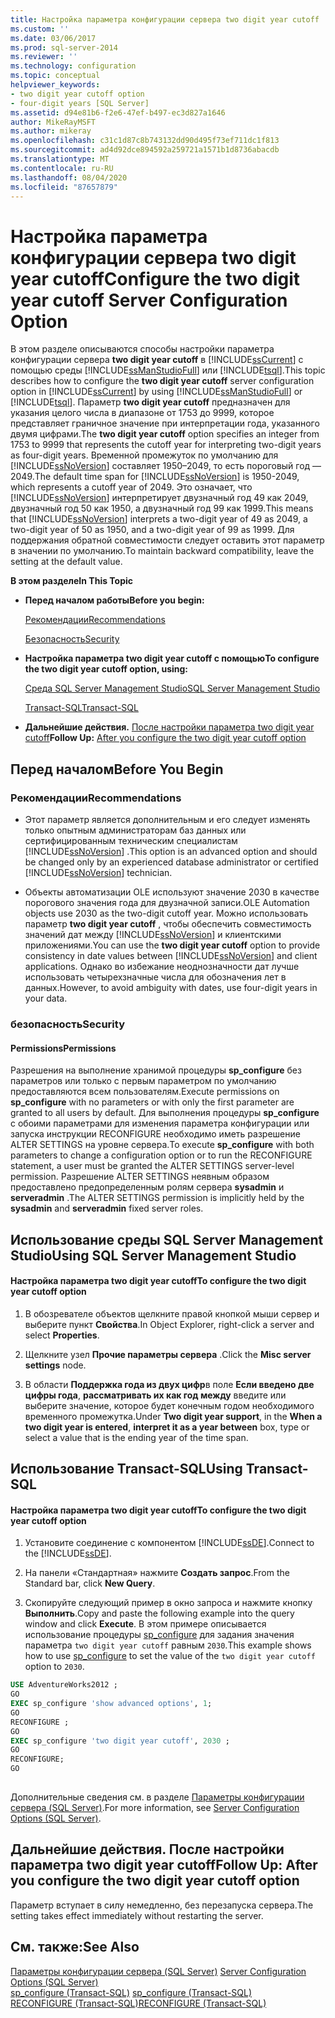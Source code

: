 ```yaml
---
title: Настройка параметра конфигурации сервера two digit year cutoff | Документы Майкрософт
ms.custom: ''
ms.date: 03/06/2017
ms.prod: sql-server-2014
ms.reviewer: ''
ms.technology: configuration
ms.topic: conceptual
helpviewer_keywords:
- two digit year cutoff option
- four-digit years [SQL Server]
ms.assetid: d94e81b6-f2e6-47ef-b497-ec3d827a1646
author: MikeRayMSFT
ms.author: mikeray
ms.openlocfilehash: c31c1d87c8b743132dd90d495f73ef711dc1f813
ms.sourcegitcommit: ad4d92dce894592a259721a1571b1d8736abacdb
ms.translationtype: MT
ms.contentlocale: ru-RU
ms.lasthandoff: 08/04/2020
ms.locfileid: "87657879"
---
```

# <a name="configure-the-two-digit-year-cutoff-server-configuration-option"></a><span data-ttu-id="117f8-102">Настройка параметра конфигурации сервера two digit year cutoff</span><span class="sxs-lookup"><span data-stu-id="117f8-102">Configure the two digit year cutoff Server Configuration Option</span></span>
  <span data-ttu-id="117f8-103">В этом разделе описываются способы настройки параметра конфигурации сервера **two digit year cutoff** в [!INCLUDE[ssCurrent](../../includes/sscurrent-md.md)] с помощью среды [!INCLUDE[ssManStudioFull](../../includes/ssmanstudiofull-md.md)] или [!INCLUDE[tsql](../../includes/tsql-md.md)].</span><span class="sxs-lookup"><span data-stu-id="117f8-103">This topic describes how to configure the **two digit year cutoff** server configuration option in [!INCLUDE[ssCurrent](../../includes/sscurrent-md.md)] by using [!INCLUDE[ssManStudioFull](../../includes/ssmanstudiofull-md.md)] or [!INCLUDE[tsql](../../includes/tsql-md.md)].</span></span> <span data-ttu-id="117f8-104">Параметр **two digit year cutoff** предназначен для указания целого числа в диапазоне от 1753 до 9999, которое представляет граничное значение при интерпретации года, указанного двумя цифрами.</span><span class="sxs-lookup"><span data-stu-id="117f8-104">The **two digit year cutoff** option specifies an integer from 1753 to 9999 that represents the cutoff year for interpreting two-digit years as four-digit years.</span></span> <span data-ttu-id="117f8-105">Временной промежуток по умолчанию для [!INCLUDE[ssNoVersion](../../includes/ssnoversion-md.md)] составляет 1950–2049, то есть пороговый год — 2049.</span><span class="sxs-lookup"><span data-stu-id="117f8-105">The default time span for [!INCLUDE[ssNoVersion](../../includes/ssnoversion-md.md)] is 1950-2049, which represents a cutoff year of 2049.</span></span> <span data-ttu-id="117f8-106">Это означает, что [!INCLUDE[ssNoVersion](../../includes/ssnoversion-md.md)] интерпретирует двузначный год 49 как 2049, двузначный год 50 как 1950, а двузначный год 99 как 1999.</span><span class="sxs-lookup"><span data-stu-id="117f8-106">This means that [!INCLUDE[ssNoVersion](../../includes/ssnoversion-md.md)] interprets a two-digit year of 49 as 2049, a two-digit year of 50 as 1950, and a two-digit year of 99 as 1999.</span></span> <span data-ttu-id="117f8-107">Для поддержания обратной совместимости следует оставить этот параметр в значении по умолчанию.</span><span class="sxs-lookup"><span data-stu-id="117f8-107">To maintain backward compatibility, leave the setting at the default value.</span></span>  
  
 <span data-ttu-id="117f8-108">**В этом разделе**</span><span class="sxs-lookup"><span data-stu-id="117f8-108">**In This Topic**</span></span>  
  
-   <span data-ttu-id="117f8-109">**Перед началом работы**</span><span class="sxs-lookup"><span data-stu-id="117f8-109">**Before you begin:**</span></span>  
  
     [<span data-ttu-id="117f8-110">Рекомендации</span><span class="sxs-lookup"><span data-stu-id="117f8-110">Recommendations</span></span>](#Recommendations)  
  
     [<span data-ttu-id="117f8-111">Безопасность</span><span class="sxs-lookup"><span data-stu-id="117f8-111">Security</span></span>](#Security)  
  
-   <span data-ttu-id="117f8-112">**Настройка параметра two digit year cutoff с помощью**</span><span class="sxs-lookup"><span data-stu-id="117f8-112">**To configure the two digit year cutoff option, using:**</span></span>  
  
     [<span data-ttu-id="117f8-113">Среда SQL Server Management Studio</span><span class="sxs-lookup"><span data-stu-id="117f8-113">SQL Server Management Studio</span></span>](#SSMSProcedure)  
  
     [<span data-ttu-id="117f8-114">Transact-SQL</span><span class="sxs-lookup"><span data-stu-id="117f8-114">Transact-SQL</span></span>](#TsqlProcedure)  
  
-   <span data-ttu-id="117f8-115">**Дальнейшие действия.**  [После настройки параметра two digit year cutoff](#FollowUp)</span><span class="sxs-lookup"><span data-stu-id="117f8-115">**Follow Up:**  [After you configure the two digit year cutoff option](#FollowUp)</span></span>  
  
##  <a name="before-you-begin"></a><a name="BeforeYouBegin"></a> <span data-ttu-id="117f8-116">Перед началом</span><span class="sxs-lookup"><span data-stu-id="117f8-116">Before You Begin</span></span>  
  
###  <a name="recommendations"></a><a name="Recommendations"></a> <span data-ttu-id="117f8-117">Рекомендации</span><span class="sxs-lookup"><span data-stu-id="117f8-117">Recommendations</span></span>  
  
-   <span data-ttu-id="117f8-118">Этот параметр является дополнительным и его следует изменять только опытным администраторам баз данных или сертифицированным техническим специалистам [!INCLUDE[ssNoVersion](../../includes/ssnoversion-md.md)] .</span><span class="sxs-lookup"><span data-stu-id="117f8-118">This option is an advanced option and should be changed only by an experienced database administrator or certified [!INCLUDE[ssNoVersion](../../includes/ssnoversion-md.md)] technician.</span></span>  
  
-   <span data-ttu-id="117f8-119">Объекты автоматизации OLE используют значение 2030 в качестве порогового значения года для двузначной записи.</span><span class="sxs-lookup"><span data-stu-id="117f8-119">OLE Automation objects use 2030 as the two-digit cutoff year.</span></span> <span data-ttu-id="117f8-120">Можно использовать параметр **two digit year cutoff** , чтобы обеспечить совместимость значений дат между [!INCLUDE[ssNoVersion](../../includes/ssnoversion-md.md)] и клиентскими приложениями.</span><span class="sxs-lookup"><span data-stu-id="117f8-120">You can use the **two digit year cutoff** option to provide consistency in date values between [!INCLUDE[ssNoVersion](../../includes/ssnoversion-md.md)] and client applications.</span></span> <span data-ttu-id="117f8-121">Однако во избежание неоднозначности дат лучше использовать четырехзначные числа для обозначения лет в данных.</span><span class="sxs-lookup"><span data-stu-id="117f8-121">However, to avoid ambiguity with dates, use four-digit years in your data.</span></span>  
  
###  <a name="security"></a><a name="Security"></a> <span data-ttu-id="117f8-122">безопасность</span><span class="sxs-lookup"><span data-stu-id="117f8-122">Security</span></span>  
  
####  <a name="permissions"></a><a name="Permissions"></a> <span data-ttu-id="117f8-123">Permissions</span><span class="sxs-lookup"><span data-stu-id="117f8-123">Permissions</span></span>  
 <span data-ttu-id="117f8-124">Разрешения на выполнение хранимой процедуры **sp_configure** без параметров или только с первым параметром по умолчанию предоставляются всем пользователям.</span><span class="sxs-lookup"><span data-stu-id="117f8-124">Execute permissions on **sp_configure** with no parameters or with only the first parameter are granted to all users by default.</span></span> <span data-ttu-id="117f8-125">Для выполнения процедуры **sp_configure** с обоими параметрами для изменения параметра конфигурации или запуска инструкции RECONFIGURE необходимо иметь разрешение ALTER SETTINGS на уровне сервера.</span><span class="sxs-lookup"><span data-stu-id="117f8-125">To execute **sp_configure** with both parameters to change a configuration option or to run the RECONFIGURE statement, a user must be granted the ALTER SETTINGS server-level permission.</span></span> <span data-ttu-id="117f8-126">Разрешение ALTER SETTINGS неявным образом предоставлено предопределенным ролям сервера **sysadmin** и **serveradmin** .</span><span class="sxs-lookup"><span data-stu-id="117f8-126">The ALTER SETTINGS permission is implicitly held by the **sysadmin** and **serveradmin** fixed server roles.</span></span>  
  
##  <a name="using-sql-server-management-studio"></a><a name="SSMSProcedure"></a> <span data-ttu-id="117f8-127">Использование среды SQL Server Management Studio</span><span class="sxs-lookup"><span data-stu-id="117f8-127">Using SQL Server Management Studio</span></span>  
  
#### <a name="to-configure-the-two-digit-year-cutoff-option"></a><span data-ttu-id="117f8-128">Настройка параметра two digit year cutoff</span><span class="sxs-lookup"><span data-stu-id="117f8-128">To configure the two digit year cutoff option</span></span>  
  
1.  <span data-ttu-id="117f8-129">В обозревателе объектов щелкните правой кнопкой мыши сервер и выберите пункт **Свойства**.</span><span class="sxs-lookup"><span data-stu-id="117f8-129">In Object Explorer, right-click a server and select **Properties**.</span></span>  
  
2.  <span data-ttu-id="117f8-130">Щелкните узел **Прочие параметры сервера** .</span><span class="sxs-lookup"><span data-stu-id="117f8-130">Click the **Misc server settings** node.</span></span>  
  
3.  <span data-ttu-id="117f8-131">В области **Поддержка года из двух цифр**в поле **Если введено две цифры года**, **рассматривать их как год между** введите или выберите значение, которое будет конечным годом необходимого временного промежутка.</span><span class="sxs-lookup"><span data-stu-id="117f8-131">Under **Two digit year support**, in the **When a two digit year is entered**, **interpret it as a year between** box, type or select a value that is the ending year of the time span.</span></span>  
  
##  <a name="using-transact-sql"></a><a name="TsqlProcedure"></a> <span data-ttu-id="117f8-132">Использование Transact-SQL</span><span class="sxs-lookup"><span data-stu-id="117f8-132">Using Transact-SQL</span></span>  
  
#### <a name="to-configure-the-two-digit-year-cutoff-option"></a><span data-ttu-id="117f8-133">Настройка параметра two digit year cutoff</span><span class="sxs-lookup"><span data-stu-id="117f8-133">To configure the two digit year cutoff option</span></span>  
  
1.  <span data-ttu-id="117f8-134">Установите соединение с компонентом [!INCLUDE[ssDE](../../includes/ssde-md.md)].</span><span class="sxs-lookup"><span data-stu-id="117f8-134">Connect to the [!INCLUDE[ssDE](../../includes/ssde-md.md)].</span></span>  
  
2.  <span data-ttu-id="117f8-135">На панели «Стандартная» нажмите **Создать запрос**.</span><span class="sxs-lookup"><span data-stu-id="117f8-135">From the Standard bar, click **New Query**.</span></span>  
  
3.  <span data-ttu-id="117f8-136">Скопируйте следующий пример в окно запроса и нажмите кнопку **Выполнить**.</span><span class="sxs-lookup"><span data-stu-id="117f8-136">Copy and paste the following example into the query window and click **Execute**.</span></span> <span data-ttu-id="117f8-137">В этом примере описывается использование процедуры [sp_configure](/sql/relational-databases/system-stored-procedures/sp-configure-transact-sql) для задания значения параметра `two digit year cutoff` равным `2030`.</span><span class="sxs-lookup"><span data-stu-id="117f8-137">This example shows how to use [sp_configure](/sql/relational-databases/system-stored-procedures/sp-configure-transact-sql) to set the value of the `two digit year cutoff` option to `2030`.</span></span>  
  
```sql  
USE AdventureWorks2012 ;  
GO  
EXEC sp_configure 'show advanced options', 1;  
GO  
RECONFIGURE ;  
GO  
EXEC sp_configure 'two digit year cutoff', 2030 ;  
GO  
RECONFIGURE;  
GO  
  
```  
  
 <span data-ttu-id="117f8-138">Дополнительные сведения см. в разделе [Параметры конфигурации сервера (SQL Server)](server-configuration-options-sql-server.md).</span><span class="sxs-lookup"><span data-stu-id="117f8-138">For more information, see [Server Configuration Options &#40;SQL Server&#41;](server-configuration-options-sql-server.md).</span></span>  
  
##  <a name="follow-up-after-you-configure-the-two-digit-year-cutoff-option"></a><a name="FollowUp"></a> <span data-ttu-id="117f8-139">Дальнейшие действия. После настройки параметра two digit year cutoff</span><span class="sxs-lookup"><span data-stu-id="117f8-139">Follow Up: After you configure the two digit year cutoff option</span></span>  
 <span data-ttu-id="117f8-140">Параметр вступает в силу немедленно, без перезапуска сервера.</span><span class="sxs-lookup"><span data-stu-id="117f8-140">The setting takes effect immediately without restarting the server.</span></span>  
  
## <a name="see-also"></a><span data-ttu-id="117f8-141">См. также:</span><span class="sxs-lookup"><span data-stu-id="117f8-141">See Also</span></span>  
 <span data-ttu-id="117f8-142">[Параметры конфигурации сервера (SQL Server)](server-configuration-options-sql-server.md) </span><span class="sxs-lookup"><span data-stu-id="117f8-142">[Server Configuration Options &#40;SQL Server&#41;](server-configuration-options-sql-server.md) </span></span>  
 <span data-ttu-id="117f8-143">[sp_configure (Transact-SQL)](/sql/relational-databases/system-stored-procedures/sp-configure-transact-sql) </span><span class="sxs-lookup"><span data-stu-id="117f8-143">[sp_configure &#40;Transact-SQL&#41;](/sql/relational-databases/system-stored-procedures/sp-configure-transact-sql) </span></span>  
 [<span data-ttu-id="117f8-144">RECONFIGURE (Transact-SQL)</span><span class="sxs-lookup"><span data-stu-id="117f8-144">RECONFIGURE &#40;Transact-SQL&#41;</span></span>](/sql/t-sql/language-elements/reconfigure-transact-sql)  
  
  
